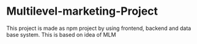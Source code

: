 # Multilevel-marketing-Project
 This project is made as npm project by using frontend, backend and data base system. This is based on idea of MLM
